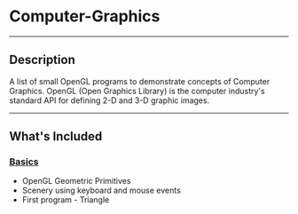 # Computer-Graphics

---

## Description

A list of small OpenGL programs to demonstrate concepts of Computer Graphics. OpenGL (Open Graphics Library) is the computer industry's standard API for defining 2-D and 3-D graphic images. 

---

## What's Included

### [Basics](/Basics)

- OpenGL Geometric Primitives
- Scenery using keyboard and mouse events
- First program - Triangle 


